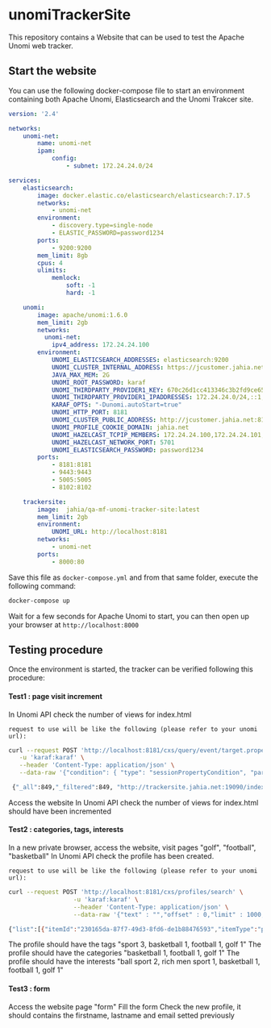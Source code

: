 # unomiTrackerSite

This repository contains a Website that can be used to test the Apache Unomi web tracker.

## Start the website

You can use the following docker-compose file to start an environment containing both Apache Unomi, Elasticsearch and the Unomi Trakcer site.

```yaml
version: '2.4'

networks:
    unomi-net:
        name: unomi-net
        ipam:
            config:
                - subnet: 172.24.24.0/24

services:
    elasticsearch:
        image: docker.elastic.co/elasticsearch/elasticsearch:7.17.5
        networks:
            - unomi-net
        environment:
            - discovery.type=single-node
            - ELASTIC_PASSWORD=password1234
        ports:
            - 9200:9200
        mem_limit: 8gb
        cpus: 4
        ulimits:
            memlock:
                soft: -1
                hard: -1

    unomi:
        image: apache/unomi:1.6.0
        mem_limit: 2gb
        networks:
          unomi-net:
            ipv4_address: 172.24.24.100
        environment:
            UNOMI_ELASTICSEARCH_ADDRESSES: elasticsearch:9200            
            UNOMI_CLUSTER_INTERNAL_ADDRESS: https://jcustomer.jahia.net:9443
            JAVA_MAX_MEM: 2G
            UNOMI_ROOT_PASSWORD: karaf
            UNOMI_THIRDPARTY_PROVIDER1_KEY: 670c26d1cc413346c3b2fd9ce65dab41
            UNOMI_THIRDPARTY_PROVIDER1_IPADDRESSES: 172.24.24.0/24,::1,127.0.0.1
            KARAF_OPTS: "-Dunomi.autoStart=true"
            UNOMI_HTTP_PORT: 8181
            UNOMI_CLUSTER_PUBLIC_ADDRESS: http://jcustomer.jahia.net:8181
            UNOMI_PROFILE_COOKIE_DOMAIN: jahia.net
            UNOMI_HAZELCAST_TCPIP_MEMBERS: 172.24.24.100,172.24.24.101,172.24.24.102
            UNOMI_HAZELCAST_NETWORK_PORT: 5701
            UNOMI_ELASTICSEARCH_PASSWORD: password1234
        ports:
            - 8181:8181
            - 9443:9443
            - 5005:5005
            - 8102:8102

    trackersite:
        image:  jahia/qa-mf-unomi-tracker-site:latest
        mem_limit: 2gb
        environment:
            UNOMI_URL: http://localhost:8181
        networks:
            - unomi-net
        ports:
            - 8000:80
```

Save this file as `docker-compose.yml` and from that same folder, execute the following command:

```bash
docker-compose up

```

Wait for a few seconds for Apache Unomi to start, you can then open up your browser at `http://localhost:8000`

## Testing procedure

Once the environment is started, the tracker can be verified following this procedure:
 
####  **Test1 : page visit increment**
 
 In Unomi API check the number of views for index.html
 
` request to use will be like the following (please refer to your unomi url): ` 


```bash
curl --request POST 'http://localhost:8181/cxs/query/event/target.properties.pageInfo.destinationURL' \
   -u 'karaf:karaf' \
   --header 'Content-Type: application/json' \
   --data-raw '{"condition": { "type": "sessionPropertyCondition", "parameterValues": { "comparisonOperator": "between", "propertyName": "timeStamp", "propertyValues": [ 0, 9999999999999 ] } }}' 
```

```bash 
 {"_all":849,"_filtered":849, "http://trackersite.jahia.net:19090/index.html":1}%     
```

 Access the website 
 In Unomi API check the number of views for index.html should have been incremented
 
####  **Test2 : categories, tags, interests**
 
 In a new private browser, access the website, visit pages "golf", "football", "basketball"
 In Unomi API check the profile has been created. 
 
` request to use will be like the following (please refer to your unomi url): ` 

``` bash 
curl --request POST 'http://localhost:8181/cxs/profiles/search' \
                  -u 'karaf:karaf' \
                  --header 'Content-Type: application/json' \
                  --data-raw '{"text" : "","offset" : 0,"limit" : 1000,"sortby" : "properties.lastName:asc,properties.firstName:desc","condition" : { }}' 
```

```bash 
{"list":[{"itemId":"230165da-87f7-49d3-8fd6-de1b88476593","itemType":"profile","version":5,"properties":{"nbOfVisits":1,"lastVisit":"2022-09-16T12:13:10Z","firstVisit":"2022-09-16T12:13:10Z","pageViewCount":{"JahiaMfIntegTests":4}},"systemProperties":{"lastUpdated":"2022-09-16T12:13:21Z"},"segments":[],"scores":{},"mergedWith":null,"consents":{}}, …} 
```
 The profile should have the tags "sport 3, basketball 1, football 1, golf 1"
 The profile should have the categories "basketball 1, football 1, golf 1"
 The profile should have the interests "ball sport 2, rich men sport 1, basketball 1, football 1, golf 1"
 
#### **Test3 : form**
 
 Access the website page "form"
 Fill the form
 Check the new profile, it should contains the firstname, lastname and email setted previously
